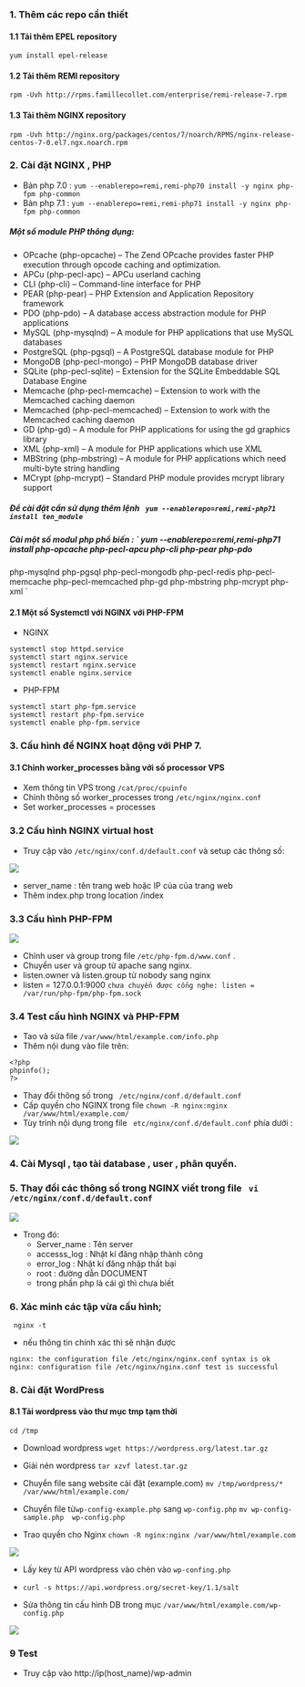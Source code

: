 
### 1. Thêm các repo cần thiết
#### 1.1 Tải thêm EPEL repository
` yum install epel-release `

#### 1.2 Tải thêm REMI repository
` rpm -Uvh http://rpms.famillecollet.com/enterprise/remi-release-7.rpm `

#### 1.3 Tải thêm NGINX repository 
` rpm -Uvh http://nginx.org/packages/centos/7/noarch/RPMS/nginx-release-centos-7-0.el7.ngx.noarch.rpm `

### 2. Cài đặt NGINX , PHP
- Bản php 7.0 : ` yum --enablerepo=remi,remi-php70 install -y nginx php-fpm php-common `
- Bản php 7.1 : ` yum --enablerepo=remi,remi-php71 install -y nginx php-fpm php-common `

##### Một số module PHP thông dụng:

- OPcache (php-opcache) – The Zend OPcache provides faster PHP execution through opcode caching and optimization.
- APCu (php-pecl-apc) – APCu userland caching
- CLI (php-cli) – Command-line interface for PHP
- PEAR (php-pear) – PHP Extension and Application Repository framework
- PDO (php-pdo) – A database access abstraction module for PHP applications
- MySQL (php-mysqlnd) – A module for PHP applications that use MySQL databases
- PostgreSQL (php-pgsql) – A PostgreSQL database module for PHP
- MongoDB (php-pecl-mongo) – PHP MongoDB database driver
- SQLite (php-pecl-sqlite) – Extension for the SQLite Embeddable SQL Database Engine
- Memcache (php-pecl-memcache) – Extension to work with the Memcached caching daemon
- Memcached (php-pecl-memcached) – Extension to work with the Memcached caching daemon
- GD (php-gd) – A module for PHP applications for using the gd graphics library
- XML (php-xml) – A module for PHP applications which use XML
- MBString (php-mbstring) – A module for PHP applications which need multi-byte string handling
- MCrypt (php-mcrypt) – Standard PHP module provides mcrypt library support

##### Để cài đặt cần sử dụng thêm lệnh ` yum --enablerepo=remi,remi-php71 install ten_module` 

##### Cài một số modul php phổ biến : ` yum --enablerepo=remi,remi-php71 install php-opcache php-pecl-apcu php-cli php-pear php-pdo 
php-mysqlnd php-pgsql php-pecl-mongodb php-pecl-redis php-pecl-memcache php-pecl-memcached php-gd php-mbstring php-mcrypt php-xml ` 

#### 2.1 Một số Systemctl với NGINX với PHP-FPM
- NGINX 
```
systemctl stop httpd.service
systemctl start nginx.service
systemctl restart nginx.service
systemctl enable nginx.service
```
- PHP-FPM
```
systemctl start php-fpm.service
systemctl restart php-fpm.service
systemctl enable php-fpm.service
```

### 3. Cấu hình để NGINX hoạt động với PHP 7.
#### 3.1 Chỉnh worker_processes bằng với số processor VPS 
- Xem thông tin VPS trong ` /cat/proc/cpuinfo `
- Chỉnh thông số worker_processes trong ` /etc/nginx/nginx.conf `
- Set worker_processes = processes

### 3.2 Cấu hình NGINX virtual host
- Truy cập vào ` /etc/nginx/conf.d/default.conf ` và setup các thông số:

![](../images/9.png)

- server_name : tên trang web hoặc IP của của trang web
- Thêm index.php trong location /index

### 3.3 Cấu hình PHP-FPM

![](../images/10.png) 

- Chỉnh user và group trong file ` /etc/php-fpm.d/www.conf ` .
- Chuyển user và group từ apache sang nginx.
- listen.owner và listen.group từ nobody sang nginx
- listen = 127.0.0.1:9000  ` chưa chuyển được cổng nghe: listen = /var/run/php-fpm/php-fpm.sock `

### 3.4 Test cấu hình NGINX và PHP-FPM
- Tao và sửa file ` /var/www/html/example.com/info.php `
- Thêm nội dung vào file trên:
```
<?php
phpinfo();
?>
```
- Thay đổi thông số trong ` /etc/nginx/conf.d/default.conf`
- Cấp quyền cho NGINX trong file `chown -R nginx:nginx /var/www/html/example.com/ `
- Tùy trỉnh nội dụng trong file ` etc/nginx/conf.d/default.conf` phía dưới :

![](../images/12.png)


### 4. Cài Mysql , tạo tài database , user , phân quyền.

### 5. Thay đổi các thông số trong NGINX viết trong file ` vi /etc/nginx/conf.d/default.conf`


![](../images/12.png)




- Trong đó:
	- Server_name : Tên server
	- accesss_log : Nhật kí đăng nhập thành công
	- error_log : Nhật kí đăng nhập thất bại
	- root : đường dẫn DOCUMENT
	- trong phần php là cái gì thì chưa biết
### 6. Xác minh các tập vừa cấu hình;
` nginx -t`
- nếu thông tin chính xác thì sẽ nhận được 
```
nginx: the configuration file /etc/nginx/nginx.conf syntax is ok
nginx: configuration file /etc/nginx/nginx.conf test is successful
```

### 8. Cài đặt WordPress
#### 8.1 Tải wordpress vào thư mục tmp tạm thời

` cd /tmp ` 

- Download wordpress 
` wget https://wordpress.org/latest.tar.gz `

- Giải nén wordpress
` tar xzvf latest.tar.gz `

- Chuyển file sang website cài đặt (example.com)
` mv /tmp/wordpress/* /var/www/html/example.com/ `



- Chuyển file từ` wp-config-example.php `  sang ` wp-config.php `
` mv wp-config-sample.php  wp-config.php `

- Trao quyền cho Nginx
` chown -R nginx:nginx /var/www/html/example.com `


![](../images/13.png)

- Lấy key từ API wordpress vào chèn vào ` wp-confing.php ` 
- ` curl -s https://api.wordpress.org/secret-key/1.1/salt `




- Sửa thông tin cấu hình DB trong mục ` /var/www/html/example.com/wp-config.php `

![](../images/14.png)


### 9 Test
- Truy cập vào http://ip(host_name)/wp-admin


